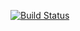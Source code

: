 [![Build Status](https://travis-ci.com/abcde70707/test2.svg?branch=master)](https://travis-ci.com/abcde70707/test2)
